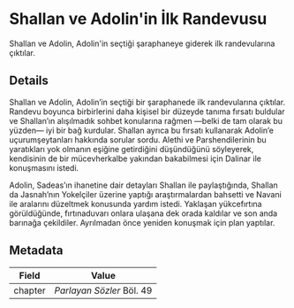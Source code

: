 # Shallan ve Adolin'in İlk Randevusu
Shallan ve Adolin, Adolin'in seçtiği şaraphaneye giderek ilk randevularına çıktılar.

## Details
Shallan ve Adolin, Adolin’in seçtiği bir şaraphanede ilk randevularına çıktılar. Randevu boyunca birbirlerini daha kişisel bir düzeyde tanıma fırsatı buldular ve Shallan’ın alışılmadık sohbet konularına rağmen —belki de tam olarak bu yüzden— iyi bir bağ kurdular. Shallan ayrıca bu fırsatı kullanarak Adolin’e uçurumşeytanları hakkında sorular sordu. Alethi ve Parshendilerinin bu yaratıkları yok olmanın eşiğine getirdiğini düşündüğünü söyleyerek, kendisinin de bir mücevherkalbe yakından bakabilmesi için Dalinar ile konuşmasını istedi.  

Adolin, Sadeas’ın ihanetine dair detayları Shallan ile paylaştığında, Shallan da Jasnah’nın Yokelçiler üzerine yaptığı araştırmalardan bahsetti ve Navani ile aralarını düzeltmek konusunda yardım istedi. Yaklaşan yükcefırtına görüldüğünde, fırtınaduvarı onlara ulaşana dek orada kaldılar ve son anda barınağa çekildiler. Ayrılmadan önce yeniden konuşmak için plan yaptılar.

## Metadata
| Field | Value |
| ----- | ----- |
| chapter | *Parlayan Sözler* Böl. 49 |
